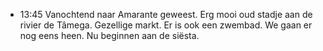 - 13:45	Vanochtend naar Amarante geweest. Erg mooi oud stadje aan de rivier de Tâmega. Gezellige markt. Er is ook een zwembad. We gaan er nog eens heen. Nu beginnen aan de siësta.